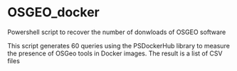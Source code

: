 # OSGEO_docker
Powershell script to recover the number of donwloads of OSGEO software 

This script generates 60 queries using the PSDockerHub library to measure the presence of OSGeo tools in Docker images. The result is a list of CSV files

